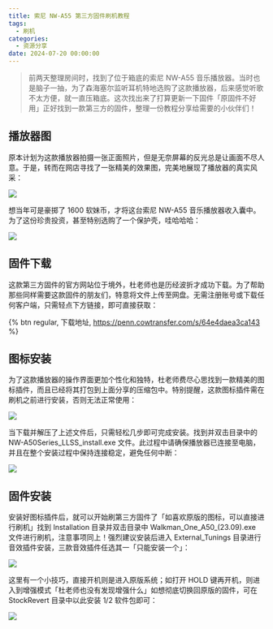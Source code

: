 ```yaml
---
title: 索尼 NW-A55 第三方固件刷机教程
tags:
  - 刷机
categories:
  - 资源分享
date: 2024-07-20 00:00:00
---
```


> 前两天整理房间时，找到了位于箱底的索尼 NW-A55 音乐播放器。当时也是脑子一抽，为了森海塞尔监听耳机特地选购了这款播放器，后来感觉听歌不太方便，就一直压箱底。这次找出来了打算更新一下固件「原固件不好用」正好找到一款第三方的固件，整理一份教程分享给需要的小伙伴们！

<!-- more -->

## 播放器图

原本计划为这款播放器拍摄一张正面照片，但是无奈屏幕的反光总是让画面不尽人意。于是，转而在网店寻找了一张精美的效果图，完美地展现了播放器的真实风采：

![](https://cdn.dusays.com/2024/07/729-1.jpg)

想当年可是豪掷了 1600 软妹币，才将这台索尼 NW-A55 音乐播放器收入囊中。为了这份珍贵投资，甚至特别选购了一个保护壳，哇哈哈哈：

![](https://cdn.dusays.com/2024/07/729-2.jpg)

## 固件下载

这款第三方固件的官方网站位于境外，杜老师也是历经波折才成功下载。为了帮助那些同样需要这款固件的朋友们，特意将文件上传至网盘。无需注册账号或下载任何客户端，只需轻点下方链接，即可直接获取：

{% btn regular, 下载地址, https://penn.cowtransfer.com/s/64e4daea3ca143 %}

## 图标安装

为了这款播放器的操作界面更加个性化和独特，杜老师费尽心思找到一款精美的图标插件，而且已经将其打包到上面分享的压缩包中。特别提醒，这款图标插件需在刷机之前进行安装，否则无法正常使用：

![](https://cdn.dusays.com/2024/07/729-3.jpg)

当下载并解压了上述文件后，只需轻松几步即可完成安装。找到并双击目录中的 NW-A50Series_LLSS_install.exe 文件。此过程中请确保播放器已连接至电脑，并且在整个安装过程中保持连接稳定，避免任何中断：

![](https://cdn.dusays.com/2024/07/729-4.jpg)

## 固件安装

安装好图标插件后，就可以开始刷第三方固件了「如喜欢原版的图标，可以直接进行刷机」找到 Installation 目录并双击目录中 Walkman_One_A50_(23.09).exe 文件进行刷机，注意事项同上！强烈建议安装后进入 External_Tunings 目录进行音效插件安装，三款音效插件任选其一「只能安装一个」：

![](https://cdn.dusays.com/2024/07/729-5.jpg)

这里有一个小技巧，直接开机则是进入原版系统；如打开 HOLD 键再开机，则进入到增强模式「杜老师也没有发现增强什么」如想彻底切换回原版的固件，可在 StockRevert 目录中以此安装 1/2 软件包即可：

![](https://cdn.dusays.com/2024/07/729-6.jpg)